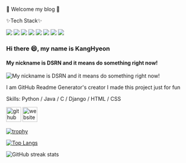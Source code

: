 👋 Welcome my blog 👋



 ✨Tech Stack✨
 
<img src="https://img.shields.io/badge/Python-3776AB?style=flat&logo=Python&logoColor=white"/> <img src="https://img.shields.io/badge/Java-007396?style=flat&logo=Java&logoColor=white"/> <img src="https://img.shields.io/badge/C-A8B9CC?style=flat&logo=C&logoColor=white"/>  <img src="https://img.shields.io/badge/R-276DC3?style=flat&logo=R&logoColor=white"/> <img src="https://img.shields.io/badge/Django-092E20?style=flat&logo=Django&logoColor=white"/> <img src="https://img.shields.io/badge/HTML5-E34F26?style=flat&logo=HTML5&logoColor=white"/> <img src="https://img.shields.io/badge/CSS3-1572B6?style=flat&logo=CSS3&logoColor=white"/> <img src="https://img.shields.io/badge/JavaScript-F7DF1E?style=flat&logo=JavaScript&logoColor=white"/>

### Hi there 😄, my name is KangHyeon
#### My nickname is DSRN and it means do something right now!
![My nickname is DSRN and it means do something right now!](https://arturssmirnovs.github.io/github-profile-readme-generator/images/banner.png)

I am GitHub Readme Generator's creator
I made this project just for fun

Skills: Python / Java / C / Django / HTML / CSS



[<img src='https://cdn.jsdelivr.net/npm/simple-icons@3.0.1/icons/github.svg' alt='github' height='40'>](https://github.com/DSRN0000)  [<img src='https://cdn.jsdelivr.net/npm/simple-icons@3.0.1/icons/icloud.svg' alt='website' height='40'>](https://github.com/DSRN0000)  

[![trophy](https://github-profile-trophy.vercel.app/?username=DSRN0000)](https://github.com/ryo-ma/github-profile-trophy)

[![Top Langs](https://github-readme-stats.vercel.app/api/top-langs/?username=DSRN0000)](https://github.com/anuraghazra/github-readme-stats)

![GitHub streak stats](https://streak-stats.demolab.com/?user=DSRN0000)  





<!--
**DSRN0000/DSRN0000** is a ✨ _special_ ✨ repository because its `README.md` (this file) appears on your GitHub profile.

Here are some ideas to get you started:

- 🔭 I’m currently working on ...
- 🌱 I’m currently learning ...
- 👯 I’m looking to collaborate on ...
- 🤔 I’m looking for help with ...
- 💬 Ask me about ...
- 📫 How to reach me: ...
- 😄 Pronouns: ...
- ⚡ Fun fact: ...
-->
